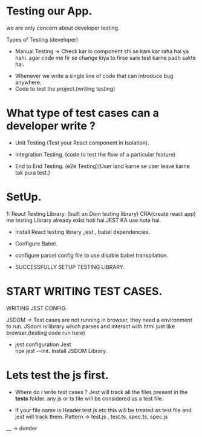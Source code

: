 # Testing  our App.
we are only concern about developer testing. 

Types of Testing (developer)
* Manual Testing -> Check kar lo component shi se kam kar raha hai ya nahi.
agar code me fir se change kiya to firse sare test karne padh sakte hai. 

- Whenever we write a single line of code that can introduce bug anywhere.
- Code to test the project.(writing testing) 

# What type of test cases can a developer write ? 

* Unit Testing (Test your React component in Isolation).
* Integration Testing. (code to test the flow of a particular feature)

* End to End Testing. (e2e Testing)(User land karne se user leave karne tak pura test.)

# SetUp. 
1: React Testing Library. (built on Dom testing library)
CRA(create react app) me testing Library already exist hoti hai
JEST KA use hota hai.

* Install React testing library ,jest , babel dependencies. 
* Configure Babel. 
* configure parcel config file to use disable babel transpilation. 

* SUCCESSFULLY SETUP TESTING LIBRARY. 

# START WRITING TEST CASES. 

WRITING JEST CONFIG. 

JSDOM -> Test cases are not running in browser, they need a environment to run. 
JSdom is library which parses and interact with html just like browser.(testing code run here) 

* jest configuration Jest  
npx jest --init. 
Install JSDOM Library. 

# Lets test the js first. 

* Where do i write test cases ? 
Jest will track all the files present in the __tests__ folder. any js or ts file will be considered as a test file. 

* if your file name is Header.test.js etc this will be treated as test file  and jest will track them. 
Pattern -> test.js , test.ts, spec.ts, spec.js 

__ -> dunder 































